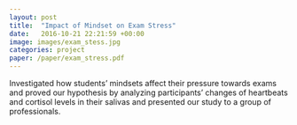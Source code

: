 ```yaml
---
layout: post
title:  "Impact of Mindset on Exam Stress"
date:   2016-10-21 22:21:59 +00:00
image: images/exam_stess.jpg
categories: project
paper: /paper/exam_stress.pdf
---
```

Investigated how students’ mindsets affect their pressure towards exams and proved our hypothesis by analyzing participants’ changes of heartbeats and cortisol levels in their salivas and presented our study to a group of professionals.